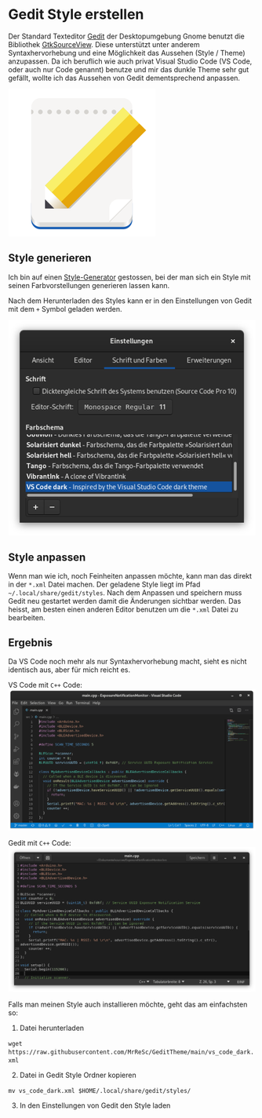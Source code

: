 # Gedit Style erstellen

Der Standard Texteditor [Gedit](https://wiki.gnome.org/Apps/Gedit) der Desktopumgebung Gnome benutzt die Bibliothek [GtkSourceView](https://wiki.gnome.org/Projects/GtkSourceView/). Diese unterstützt unter anderem Syntaxhervorhebung und eine Möglichkeit das Aussehen (Style / Theme) anzupassen.
Da ich beruflich wie auch privat Visual Studio Code (VS Code, oder auch nur Code genannt) benutze und mir das dunkle Theme sehr gut gefällt, wollte ich das Aussehen von Gedit dementsprechend anpassen.

![](gedit_icon.png)

## Style generieren
Ich bin auf einen [Style-Generator](http://scribes.sourceforge.net/themegenerator.php) gestossen, bei der man sich ein Style mit seinen Farbvorstellungen generieren lassen kann.

Nach dem Herunterladen des Styles kann er in den Einstellungen von Gedit mit dem `+` Symbol geladen werden.

![](theme_load.png)

## Style anpassen
Wenn man wie ich, noch Feinheiten anpassen möchte, kann man das direkt in der `*.xml` Datei machen. Der geladene Style liegt im Pfad `~/.local/share/gedit/styles`. Nach dem Anpassen und speichern muss Gedit neu gestartet werden damit die Änderungen sichtbar werden. Das heisst, am besten einen anderen Editor benutzen um die `*.xml` Datei zu bearbeiten.

## Ergebnis
Da VS Code noch mehr als nur Syntaxhervorhebung macht, sieht es nicht identisch aus, aber für mich reicht es.

VS Code mit `C++` Code:
![](vscode.png)

Gedit mit `C++` Code:
![](gedit.png)

Falls man meinen Style auch installieren möchte, geht das am einfachsten so:

1. Datei herunterladen

`wget https://raw.githubusercontent.com/MrReSc/GeditTheme/main/vs_code_dark.xml`

2. Datei in Gedit Style Ordner kopieren

`mv vs_code_dark.xml $HOME/.local/share/gedit/styles/`

3. In den Einstellungen von Gedit den Style laden
